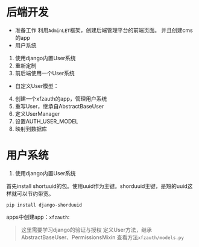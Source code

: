 # 后端开发


- 准备工作
利用`AdminLET`框架，创建后端管理平台的前端页面。
并且创建cms的app
- 用户系统
1. 使用django内置User系统
2. 重新定制
3. 前后端使用一个User系统

- 自定义User模型：
4. 创建一个xfzauth的app，管理用户系统
5. 重写User，继承自AbstractBaseUser
6. 定义UserManager
7. 设置AUTH_USER_MODEL
8. 映射到数据库


# 用户系统
1. 使用django内置User系统

首先install shortuuid的包。使用uuid作为主键。shorduuid主键，是短的uuid这样就可以节约带宽。
```pip
pip install django-shorduuid
```

apps中创建app：`xfzauth`:

>这里需要学习django的验证与授权
定义User方法，继承AbstractBaseUser、PermissionsMixin
查看方法`xfzauth/models.py`

